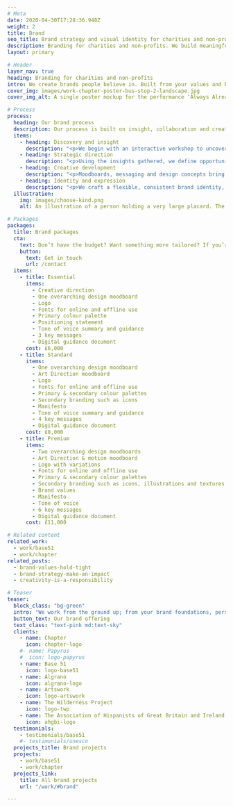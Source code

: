```yaml
---
# Meta
date: 2020-04-30T17:28:36.948Z
weight: 2
title: Brand
seo_title: Brand strategy and visual identity for charities and non-profits
description: Branding for charities and non-profits. We build meaningful, values-led identities that help you connect and stand out.
layout: primary

# Header
layer_nav: true
heading: Branding for charities and non-profits
intro: We create brands people believe in. Built from your values and brought to life with clarity and character, your brand becomes a tool for change, not just a badge.
cover_img: images/work-chapter-poster-bus-stop-2-landscape.jpg
cover_img_alt: A single poster mockup for the performance ‘Always Already’. The poster is on a brick wall, a longer perspective view of the street is visible to the right of the image.

# Process
process:
  heading: Our brand process
  description: Our process is built on insight, collaboration and creativity. From understanding your foundations to shaping your voice and look and feel, we help you create a brand that resonates, endures and delivers.
  items:
    - heading: Discovery and insight
      description: "<p>We begin with an interactive workshop to uncover your brand’s purpose, positioning and potential. Together, we explore your values, audience behaviours, market conditions and competitor landscape, shaping a clear understanding of who you are, what you stand for, and where your brand should be.</p>"
    - heading: Strategic direction  
      description: "<p>Using the insights gathered, we define opportunities for your brand to differentiate and grow. We assess existing assets, audit your current positioning, and begin shaping the tone, voice and visual themes that align with your brand ethos and audience expectations.</p>"
    - heading: Creative development
      description: "<p>Moodboards, messaging and design concepts bring your brand’s personality to life. We work from the inside out, developing a tone of voice and visual language that reflect your values and support your strategic goals.</p>"
    - heading: Identity and expression
      description: "<p>We craft a flexible, consistent brand identity, from logo and typography to colour palette and key messaging. This is delivered through  practical, digital-first brand guidelines designed for clarity and cohesion that will help you to deliver consitency and engagement across every touchpoint.</p>"
  illustration:
    img: images/choose-kind.png
    alt: An illustration of a person holding a very large placard. The placard reads 'Choose Kind'.

# Packages
packages:
  title: Brand packages
  cta:
    text: Don’t have the budget? Want something more tailored? If you’re a purpose-led non-profit or charity, we’ll find a way to help. Let’s make it happen!
    button:
      text: Get in touch
      url: /contact
  items:
    - title: Essential
      items:
        - Creative direction
        - One overarching design moodboard 
        - Logo 
        - Fonts for online and offline use
        - Primary colour palette
        - Positioning statement
        - Tone of voice summary and guidance
        - 3 key messages
        - Digital guidance document
      cost: £6,000
    - title: Standard
      items:
        - One overarching design moodboard
        - Art Direction moodboard 
        - Logo 
        - Fonts for online and offline use
        - Primary & secondary colour palettes
        - Secondary branding such as icons
        - Manifesto
        - Tone of voice summary and guidance
        - 4 key messages
        - Digital guidance document
      cost: £8,000
    - title: Premium
      items:
        - Two overarching design moodboards
        - Art Direction & motion moodboard 
        - Logo with variations 
        - Fonts for online and offline use
        - Primary & secondary colour palettes
        - Secondary branding such as icons, illustrations and textures
        - Brand values
        - Manifesto
        - Tone of voice
        - 6 key messages
        - Digital guidance document
      cost: £11,000

# Related content
related_work:
  - work/base51
  - work/chapter
related_posts:
  - brand-values-hold-tight
  - brand-strategy-make-an-impact
  - creativity-is-a-responsibility

# Teaser
teaser:
  block_class: "bg-green"
  intro: "We work from the ground up; from your brand foundations, personality, values all the way to the final output. A carefully crafted, cohesive, thought through brand identity, that has longevity, creativity and truly reflects who you are as an organisation."
  button_text: Our brand offering
  text_class: "text-pink md:text-sky"
  clients:
    - name: Chapter
      icon: chapter-logo
    #- name: Papyrus
    #  icon: logo-papyrus
    - name: Base 51
      icon: logo-base51
    - name: Algrano
      icon: algrano-logo
    - name: Artswork
      icon: logo-artswork
    - name: The Wilderness Project
      icon: logo-twp
    - name: The Association of Hispanists of Great Britain and Ireland
      icon: ahgbi-logo
  testimonials:
    - testimonials/base51
    #- testimonials/unesco
  projects_title: Brand projects
  projects:
    - work/base51
    - work/chapter
  projects_link:
    title: All brand projects
    url: "/work/#brand"

---
```

